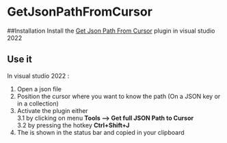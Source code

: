 # GetJsonPathFromCursor

##Installation
Install the [Get Json Path From Cursor](https://marketplace.visualstudio.com/items?itemName=CodingSeb.GetJsonPathFromCursor) plugin in visual studio 2022

## Use it
In visual studio 2022 : 
1. Open a json file
2. Position the cursor where you want to know the path (On a JSON key or in a collection)
3. Activate the plugin either  
  3.1 by clicking on menu **Tools --> Get full JSON Path to Cursor**  
  3.2 by pressing the hotkey **Ctrl+Shift+J**  
4. The is shown in the status bar and copied in your clipboard
